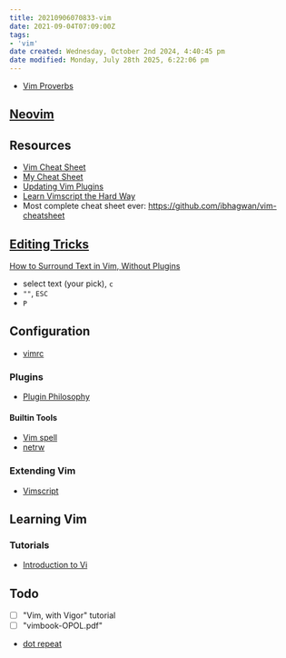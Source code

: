 ```yaml
---
title: 20210906070833-vim
date: 2021-09-04T07:09:00Z
tags:
- 'vim'
date created: Wednesday, October 2nd 2024, 4:40:45 pm
date modified: Monday, July 28th 2025, 6:22:06 pm
---
```


* [Vim Proverbs](https://www.vi-improved.org/vim-proverbs/)

## [Neovim](20210910142456-neovim.md)

## Resources

* [Vim Cheat Sheet](https://vim.rtorr.com/)
* [My Cheat Sheet](20210130112155-vim-cheat-sheet.md)
* [Updating Vim Plugins](20210610055654-updating-vim-plugins.md)
* [Learn Vimscript the Hard Way](https://learnvimscriptthehardway.stevelosh.com/)
* Most complete cheat sheet ever: https://github.com/ibhagwan/vim-cheatsheet

## [Editing Tricks](20210907220934-editing-tricks.md)

[How to Surround Text in Vim, Without Plugins](https://blog.jpalardy.com/posts/how-to-surround-text-in-vim-without-plugins/)

* select text (your pick), `c`
* `""`, `ESC`
* `P`

## Configuration

* [vimrc](20210906180559-vimrc.md)

### Plugins

* [Plugin Philosophy](20210905095415-plugin-philosophy.md)

#### Builtin Tools

* [Vim spell](20210919174217-vim-spell.md)
* [netrw](20210907063934-netrw.md)

### Extending Vim

* [Vimscript](20210904175015-vimscript.md)

## Learning Vim

### Tutorials

* [Introduction to Vi](20210811101908-introduction-to-vi.md)

## Todo

- [ ] "Vim, with Vigor" tutorial
- [ ] "vimbook-OPOL.pdf"

* [dot repeat](20210910184833-dot-repeat.md)
